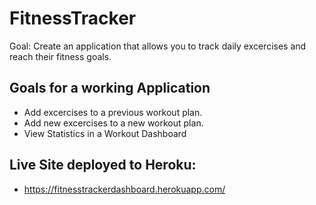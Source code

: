 # FitnessTracker

Goal: Create an application that allows you to track daily excercises and reach their fitness goals. 

## Goals for a working Application
* Add excercises to a previous workout plan.
* Add new excercises to a new workout plan. 
* View Statistics in a Workout Dashboard

## Live Site deployed to Heroku:
* https://fitnesstrackerdashboard.herokuapp.com/